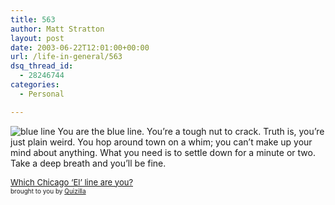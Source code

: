 ```yaml
---
title: 563
author: Matt Stratton
layout: post
date: 2003-06-22T12:01:00+00:00
url: /life-in-general/563
dsq_thread_id:
  - 28246744
categories:
  - Personal

---
```

<img src="https://images.quizilla.com/C/ckrubin/1045162647_CWINDOWSDesktopblue.jpg" border="0" alt="blue line" />  
You are the blue line. You&#8217;re a tough nut to crack.  
Truth is, you&#8217;re just plain weird. You hop  
around town on a whim; you can&#8217;t make up your  
mind about anything. What you need is to settle  
down for a minute or two. Take a deep breath  
and you&#8217;ll be fine.

 [<font size="-1">Which Chicago &#8216;El&#8217; line are you?</font>][1]   
<font size="-3">brought to you by <a href="https://quizilla.com">Quizilla</a></font>

 [1]: https://quizilla.com/users/ckrubin/quizzes/Which%20Chicago%20'El'%20line%20are%20you%3F/